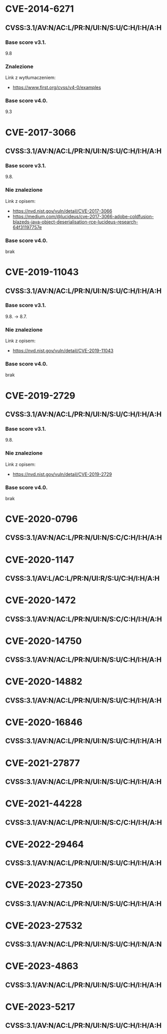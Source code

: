 # CVE-2014-6271
## CVSS:3.1/AV:N/AC:L/PR:N/UI:N/S:U/C:H/I:H/A:H
### Base score v3.1.
9.8
### Znalezione
Link z wytłumaczeniem: 
- https://www.first.org/cvss/v4-0/examples

### Base score v4.0.
9.3

# CVE-2017-3066
## CVSS:3.1/AV:N/AC:L/PR:N/UI:N/S:U/C:H/I:H/A:H
### Base score v3.1.
9.8.
### Nie znalezione
Link z opisem:
- https://nvd.nist.gov/vuln/detail/CVE-2017-3066
- https://medium.com/@lucideus/cve-2017-3066-adobe-coldfusion-blazeds-java-object-deserialisation-rce-lucideus-research-64f31197757e
### Base score v4.0.
brak

# CVE-2019-11043
## CVSS:3.1/AV:N/AC:L/PR:N/UI:N/S:U/C:H/I:H/A:H
### Base score v3.1.
9.8. -> 8.7.
### Nie znalezione
Link z opisem:
- https://nvd.nist.gov/vuln/detail/CVE-2019-11043
### Base score v4.0.
brak

# CVE-2019-2729
## CVSS:3.1/AV:N/AC:L/PR:N/UI:N/S:U/C:H/I:H/A:H
### Base score v3.1.
9.8.
### Nie znalezione
Link z opisem:
- https://nvd.nist.gov/vuln/detail/CVE-2019-2729
### Base score v4.0.
brak

# CVE-2020-0796
## CVSS:3.1/AV:N/AC:L/PR:N/UI:N/S:C/C:H/I:H/A:H

# CVE-2020-1147
## CVSS:3.1/AV:L/AC:L/PR:N/UI:R/S:U/C:H/I:H/A:H

# CVE-2020-1472
## CVSS:3.1/AV:N/AC:L/PR:N/UI:N/S:C/C:H/I:H/A:H

# CVE-2020-14750
## CVSS:3.1/AV:N/AC:L/PR:N/UI:N/S:U/C:H/I:H/A:H

# CVE-2020-14882
## CVSS:3.1/AV:N/AC:L/PR:N/UI:N/S:U/C:H/I:H/A:H

# CVE-2020-16846
## CVSS:3.1/AV:N/AC:L/PR:N/UI:N/S:U/C:H/I:H/A:H

# CVE-2021-27877
## CVSS:3.1/AV:N/AC:L/PR:N/UI:N/S:U/C:H/I:H/A:H

# CVE-2021-44228
## CVSS:3.1/AV:N/AC:L/PR:N/UI:N/S:C/C:H/I:H/A:H

# CVE-2022-29464
## CVSS:3.1/AV:N/AC:L/PR:N/UI:N/S:U/C:H/I:H/A:H

# CVE-2023-27350
## CVSS:3.1/AV:N/AC:L/PR:N/UI:N/S:U/C:H/I:H/A:H

# CVE-2023-27532
## CVSS:3.1/AV:N/AC:L/PR:N/UI:N/S:U/C:H/I:N/A:N

# CVE-2023-4863
## CVSS:3.1/AV:N/AC:L/PR:N/UI:N/S:U/C:H/I:H/A:H

# CVE-2023-5217
## CVSS:3.1/AV:N/AC:L/PR:N/UI:N/S:U/C:H/I:H/A:H